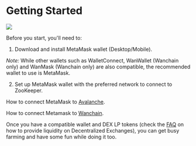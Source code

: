 # Getting Started

![](/gettingstarted.jpg)

Before you start, you'll need to:

1. Download and install MetaMask wallet (Desktop/Mobile). 

*Note:* While other wallets such as WalletConnect, WanWallet (Wanchain only) and WanMask (Wanchain only) are also compatible, the recommended wallet to use is MetaMask. 

2. Set up MetaMask wallet with the preferred network to connect to ZooKeeper.

How to connect MetaMask to [Avalanche](https://support.avax.network/en/articles/4626956-how-do-i-set-up-metamask-on-avalanche).

How to connect Metamask to [Wanchain](https://www.youtube.com/watch?v=t8Od0j0ta2A). 

Once you have a compatible wallet and DEX LP tokens (check the [FAQ](/faq#how-to-add-liquidity) on how to provide liquidity on Decentralized Exchanges), you can get busy farming and have some fun while doing it too.

